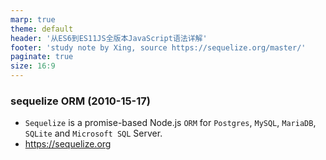 ```yaml
---
marp: true
theme: default
header: '从ES6到ES11JS全版本JavaScript语法详解'
footer: 'study note by Xing, source https://sequelize.org/master/'
paginate: true
size: 16:9
---
```


### sequelize ORM (2010-15-17)

- `Sequelize` is a promise-based Node.js `ORM` for `Postgres`, `MySQL`, `MariaDB`, `SQLite` and `Microsoft SQL` Server.
- https://sequelize.org
